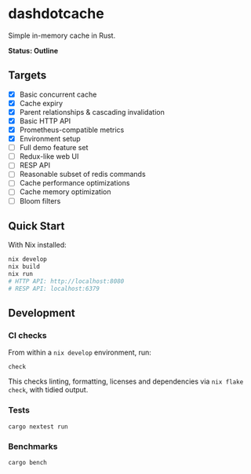 # dashdotcache
Simple in-memory cache in Rust.

**Status: Outline**

## Targets
- [x] Basic concurrent cache
- [x] Cache expiry
- [x] Parent relationships & cascading invalidation
- [x] Basic HTTP API
- [x] Prometheus-compatible metrics
- [x] Environment setup
- [ ] Full demo feature set
- [ ] Redux-like web UI
- [ ] RESP API
- [ ] Reasonable subset of redis commands
- [ ] Cache performance optimizations
- [ ] Cache memory optimization
- [ ] Bloom filters

## Quick Start
With Nix installed:
```bash
nix develop
nix build
nix run
# HTTP API: http://localhost:8080
# RESP API: localhost:6379
```

## Development
### CI checks
From within a `nix develop` environment, run:
```
check
```

This checks linting, formatting, licenses and dependencies via `nix flake check`, with tidied output.

### Tests
```
cargo nextest run
```

### Benchmarks
```
cargo bench
```
